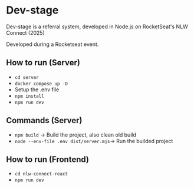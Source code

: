 # Dev-stage
Dev-stage is a referral system, developed in Node.js on RocketSeat's NLW Connect (2025)

Developed during a Rocketseat event.

## How to run (Server)
- `cd server`
- `docker compose up -D`
- Setup the .env file
- `npm install`
- `npm run dev`

## Commands (Server)
- `npm build` -> Build the project, also clean old build
- `node --env-file .env dist/server.mjs`-> Run the builded project

## How to run (Frontend)
- `cd nlw-connect-react`
- `npm run dev`
